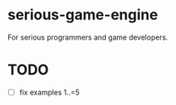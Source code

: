 # serious-game-engine
For serious programmers and game developers.

# TODO
- [ ] fix examples 1..=5
